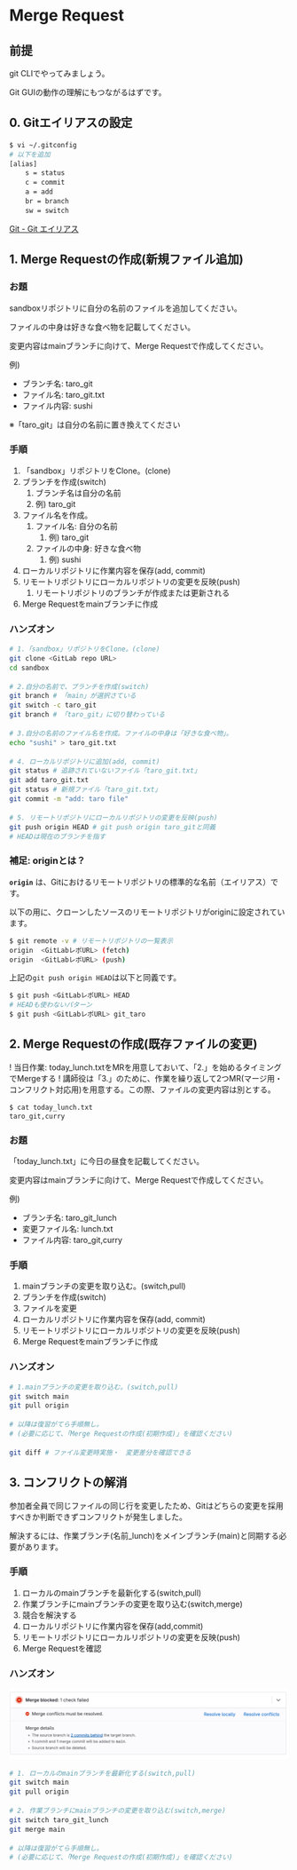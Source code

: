 # Merge Request

## 前提

git CLIでやってみましょう。

Git GUIの動作の理解にもつながるはずです。

## 0. Gitエイリアスの設定

```bash
$ vi ~/.gitconfig
# 以下を追加
[alias]
    s = status
    c = commit
    a = add
    br = branch
    sw = switch
```

[Git \- Git エイリアス](https://git-scm.com/book/ja/v2/Git-%E3%81%AE%E5%9F%BA%E6%9C%AC-Git-%E3%82%A8%E3%82%A4%E3%83%AA%E3%82%A2%E3%82%B9)

## 1. Merge Requestの作成(新規ファイル追加)

### お題

sandboxリポジトリに自分の名前のファイルを追加してください。

ファイルの中身は好きな食べ物を記載してください。

変更内容はmainブランチに向けて、Merge Requestで作成してください。

例)

- ブランチ名: taro_git
- ファイル名: taro_git.txt
- ファイル内容: sushi

※「taro_git」は自分の名前に置き換えてください

### 手順

1. 「sandbox」リポジトリをClone。(clone)
2. ブランチを作成(switch)
    1. ブランチ名は自分の名前
    2. 例) taro_git
3. ファイル名を作成。
    1. ファイル名: 自分の名前
        1. 例) taro_git
    2. ファイルの中身: 好きな食べ物
        1. 例) sushi
4. ローカルリポジトリに作業内容を保存(add, commit)
5. リモートリポジトリにローカルリポジトリの変更を反映(push)
    1. リモートリポジトリのブランチが作成または更新される
6. Merge Requestをmainブランチに作成

### ハンズオン

```bash
# 1.「sandbox」リポジトリをClone。(clone)
git clone <GitLab repo URL>
cd sandbox

# 2.自分の名前で、ブランチを作成(switch)
git branch # 「main」が選択さている
git switch -c taro_git
git branch # 「taro_git」に切り替わっている

# 3.自分の名前のファイル名を作成。ファイルの中身は「好きな食べ物」。
echo "sushi" > taro_git.txt

# 4. ローカルリポジトリに追加(add, commit)
git status # 追跡されていないファイル「taro_git.txt」
git add taro_git.txt
git status # 新規ファイル「taro_git.txt」
git commit -m "add: taro file"

# 5. リモートリポジトリにローカルリポジトリの変更を反映(push)
git push origin HEAD # git push origin taro_gitと同義
# HEADは現在のブランチを指す
```

### 補足: originとは？

**`origin`** は、Gitにおけるリモートリポジトリの標準的な名前（エイリアス）です。

以下の用に、クローンしたソースのリモートリポジトリがoriginに設定されています。

```bash
$ git remote -v # リモートリポジトリの一覧表示
origin  <GitLabレポURL> (fetch)
origin  <GitLabレポURL> (push)
```

上記の`git push origin HEAD`は以下と同義です。

```bash
$ git push <GitLabレポURL> HEAD
# HEADも使わないパターン
$ git push <GitLabレポURL> git_taro
```

## 2. Merge Requestの作成(既存ファイルの変更)

! 当日作業: today_lunch.txtをMRを用意しておいて、「2.」を始めるタイミングでMergeする
! 講師役は「3.」のために、作業を繰り返して2つMR(マージ用・コンフリクト対応用)を用意する。この際、ファイルの変更内容は別とする。

```text
$ cat today_lunch.txt
taro_git,curry
```

### お題

「today_lunch.txt」に今日の昼食を記載してください。

変更内容はmainブランチに向けて、Merge Requestで作成してください。

例)

- ブランチ名: taro_git_lunch
- 変更ファイル名: lunch.txt
- ファイル内容: taro_git,curry

### 手順

1. mainブランチの変更を取り込む。(switch,pull)
2. ブランチを作成(switch)
3. ファイルを変更
4. ローカルリポジトリに作業内容を保存(add, commit)
5. リモートリポジトリにローカルリポジトリの変更を反映(push)
6. Merge Requestをmainブランチに作成

### ハンズオン

```bash
# 1.mainブランチの変更を取り込む。(switch,pull)
git switch main
git pull origin

# 以降は復習がてら手順無し。
# (必要に応じて、「Merge Requestの作成(初期作成)」を確認ください)

git diff # ファイル変更時実施・　変更差分を確認できる
```

## 3. コンフリクトの解消

参加者全員で同じファイルの同じ行を変更したため、Gitはどちらの変更を採用すべきか判断できずコンフリクトが発生しました。

解決するには、作業ブランチ(名前_lunch)をメインブランチ(main)と同期する必要があります。

### 手順

1. ローカルのmainブランチを最新化する(switch,pull)
2. 作業ブランチにmainブランチの変更を取り込む(switch,merge)
3. 競合を解決する
4. ローカルリポジトリに作業内容を保存(add,commit)
5. リモートリポジトリにローカルリポジトリの変更を反映(push)
6. Merge Requestを確認

### ハンズオン

![conflict](../img/conflict.png)

```bash
# 1. ローカルのmainブランチを最新化する(switch,pull)
git switch main
git pull origin

# 2. 作業ブランチにmainブランチの変更を取り込む(switch,merge)
git switch taro_git_lunch
git merge main

# 以降は復習がてら手順無し。
# (必要に応じて、「Merge Requestの作成(初期作成)」を確認ください)
```
